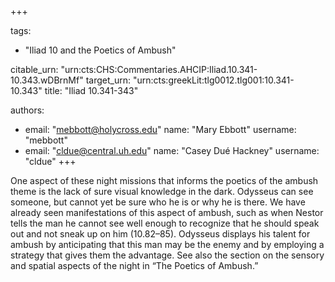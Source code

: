 +++

tags:
- "Iliad 10 and the Poetics of Ambush"

citable_urn: "urn:cts:CHS:Commentaries.AHCIP:Iliad.10.341-10.343.wDBrnMf"
target_urn: "urn:cts:greekLit:tlg0012.tlg001:10.341-10.343"
title: "Iliad 10.341-343"

authors:
- email: "mebbott@holycross.edu"
  name: "Mary Ebbott"
  username: "mebbott"
- email: "cldue@central.uh.edu"
  name: "Casey Dué Hackney"
  username: "cldue"
+++

<p>One aspect of these night missions that informs the poetics of the ambush theme is the lack of sure visual knowledge in the dark. Odysseus can see someone, but cannot yet be sure who he is or why he is there. We have already seen manifestations of this aspect of ambush, such as when Nestor tells the man he cannot see well enough to recognize that he should speak out and not sneak up on him (10.82–85). Odysseus displays his talent for ambush by anticipating that this man may be the enemy and by employing a strategy that gives them the advantage. See also the section on the sensory and spatial aspects of the night in “The Poetics of Ambush.”</p>